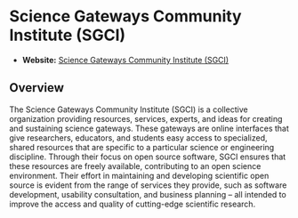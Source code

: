 # Science Gateways Community Institute (SGCI)

- **Website:** [Science Gateways Community Institute (SGCI)](https://sciencegateways.org/)

## Overview

The Science Gateways Community Institute (SGCI) is a collective organization providing resources, services, experts, and ideas for creating and sustaining science gateways. These gateways are online interfaces that give researchers, educators, and students easy access to specialized, shared resources that are specific to a particular science or engineering discipline. Through their focus on open source software, SGCI ensures that these resources are freely available, contributing to an open science environment. Their effort in maintaining and developing scientific open source is evident from the range of services they provide, such as software development, usability consultation, and business planning – all intended to improve the access and quality of cutting-edge scientific research.
